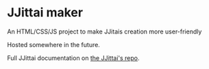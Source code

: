 # JJittai maker
An HTML/CSS/JS project to make JJitais creation more user-friendly

Hosted somewhere in the future.

Full JJittai documentation on [the JJittai's repo](www.github.com/c3r38r170/JJittai).
